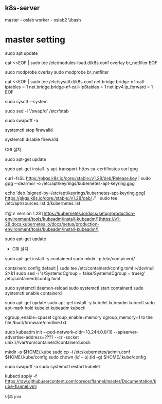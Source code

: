 ## k8s-server

master - oslab
worker - oslab2
\\\bash
# master setting

sudo apt update

cat <<EOF | sudo tee /etc/modules-load.d/k8s.conf
overlay
br_netfilter
EOF

sudo modprobe overlay
sudo modprobe br_netfilter

cat <<EOF | sudo tee /etc/sysctl.d/k8s.conf
net.bridge.bridge-nf-call-iptables  = 1
net.bridge.bridge-nf-call-ip6tables = 1
net.ipv4.ip_forward                 = 1
EOF

sudo sysctl --system

sudo sed -i '/swap/d' /etc/fstab

sudo swapoff -a

systemctl stop firewalld

systemctl disable firewalld

CRI 설치

sudo apt-get update

sudo apt-get install -y apt-transport-https ca-certificates curl gpg

curl -fsSL https://pkgs.k8s.io/core:/stable:/v1.28/deb/Release.key | sudo gpg --dearmor -o /etc/apt/keyrings/kubernetes-apt-keyring.gpg

echo 'deb [signed-by=/etc/apt/keyrings/kubernetes-apt-keyring.gpg] https://pkgs.k8s.io/core:/stable:/v1.28/deb/ /' | sudo tee /etc/apt/sources.list.d/kubernetes.list

#참고 version 1.28
[https://kubernetes.io/docs/setup/production-environment/tools/kubeadm/install-kubeadm/](https://v1-28.docs.kubernetes.io/docs/setup/production-environment/tools/kubeadm/install-kubeadm/)

sudo apt-get update

* CRI 설치

sudo apt-get install -y containerd
sudo mkdir -p /etc/containerd/

containerd config default | sudo tee /etc/containerd/config.toml >/dev/null 2>&1
sudo sed -i 's/SystemdCgroup \= false/SystemdCgroup \= true/g' /etc/containerd/config.toml

sudo systemctl daemon-reload
sudo systemctl start containerd
sudo systemctl enable containerd

sudo apt-get update
sudo apt-get install -y kubelet kubeadm kubectl
sudo apt-mark hold kubelet kubeadm kubectl

cgroup_enable=cpuset cgroup_enable=memory cgroup_memory=1 
to the file /boot/firmware/cmdline.txt.

sudo kubeadm init --pod-network-cidr=10.244.0.0/16 --apiserver-advertise-address=???? --cri-socket unix:///var/run/containerd/containerd.sock

mkdir -p $HOME/.kube
sudo cp -i /etc/kubernetes/admin.conf $HOME/.kube/config
sudo chown $(id -u):$(id -g) $HOME/.kube/config

sudo swapoff -a
sudo systemctl restart kubelet

kubectl apply -f https://raw.githubusercontent.com/coreos/flannel/master/Documentation/kube-flannel.yml

이후 join

